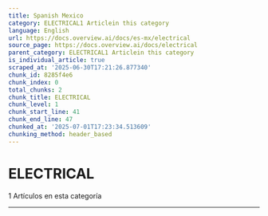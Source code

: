 ```yaml
---
title: Spanish Mexico
category: ELECTRICAL1 Articlein this category
language: English
url: https://docs.overview.ai/docs/es-mx/electrical
source_page: https://docs.overview.ai/docs/electrical
parent_category: ELECTRICAL1 Articlein this category
is_individual_article: true
scraped_at: '2025-06-30T17:21:26.877340'
chunk_id: 8285f4e6
chunk_index: 0
total_chunks: 2
chunk_title: ELECTRICAL
chunk_level: 1
chunk_start_line: 41
chunk_end_line: 47
chunked_at: '2025-07-01T17:23:34.513609'
chunking_method: header_based
---
```


# ELECTRICAL

1 Artículos  en esta categoría

* * *
